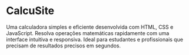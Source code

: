 # CalcuSite
Uma calculadora simples e eficiente desenvolvida com HTML, CSS e JavaScript. Resolva operações matemáticas rapidamente com uma interface intuitiva e responsiva. Ideal para estudantes e profissionais que precisam de resultados precisos em segundos.
